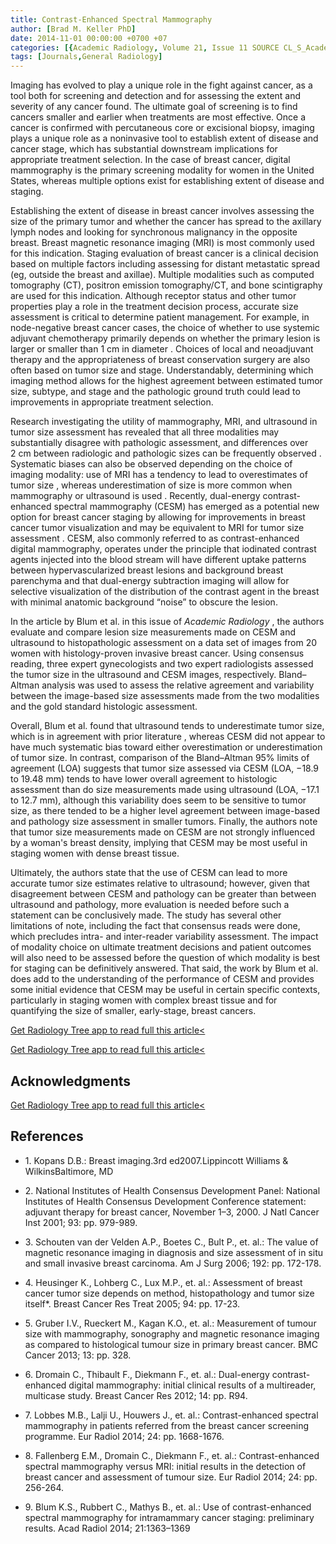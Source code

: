 ```yaml
---
title: Contrast-Enhanced Spectral Mammography
author: [Brad M. Keller PhD]
date: 2014-11-01 00:00:00 +0700 +07
categories: [{Academic Radiology, Volume 21, Issue 11 SOURCE CL_S_AcademicRadiologyVolume21Issue11 1}]
tags: [Journals,General Radiology]
---
```

Imaging has evolved to play a unique role in the fight against cancer, as a tool both for screening and detection and for assessing the extent and severity of any cancer found. The ultimate goal of screening is to find cancers smaller and earlier when treatments are most effective. Once a cancer is confirmed with percutaneous core or excisional biopsy, imaging plays a unique role as a noninvasive tool to establish extent of disease and cancer stage, which has substantial downstream implications for appropriate treatment selection. In the case of breast cancer, digital mammography is the primary screening modality for women in the United States, whereas multiple options exist for establishing extent of disease and staging.

Establishing the extent of disease in breast cancer involves assessing the size of the primary tumor and whether the cancer has spread to the axillary lymph nodes and looking for synchronous malignancy in the opposite breast. Breast magnetic resonance imaging (MRI) is most commonly used for this indication. Staging evaluation of breast cancer is a clinical decision based on multiple factors including assessing for distant metastatic spread (eg, outside the breast and axillae). Multiple modalities such as computed tomography (CT), positron emission tomography/CT, and bone scintigraphy are used for this indication. Although receptor status and other tumor properties play a role in the treatment decision process, accurate size assessment is critical to determine patient management. For example, in node-negative breast cancer cases, the choice of whether to use systemic adjuvant chemotherapy primarily depends on whether the primary lesion is larger or smaller than 1 cm in diameter . Choices of local and neoadjuvant therapy and the appropriateness of breast conservation surgery are also often based on tumor size and stage. Understandably, determining which imaging method allows for the highest agreement between estimated tumor size, subtype, and stage and the pathologic ground truth could lead to improvements in appropriate treatment selection.

Research investigating the utility of mammography, MRI, and ultrasound in tumor size assessment has revealed that all three modalities may substantially disagree with pathologic assessment, and differences over 2 cm between radiologic and pathologic sizes can be frequently observed . Systematic biases can also be observed depending on the choice of imaging modality: use of MRI has a tendency to lead to overestimates of tumor size , whereas underestimation of size is more common when mammography or ultrasound is used . Recently, dual-energy contrast-enhanced spectral mammography (CESM) has emerged as a potential new option for breast cancer staging by allowing for improvements in breast cancer tumor visualization and may be equivalent to MRI for tumor size assessment . CESM, also commonly referred to as contrast-enhanced digital mammography, operates under the principle that iodinated contrast agents injected into the blood stream will have different uptake patterns between hypervascularized breast lesions and background breast parenchyma and that dual-energy subtraction imaging will allow for selective visualization of the distribution of the contrast agent in the breast with minimal anatomic background “noise” to obscure the lesion.

In the article by Blum et al. in this issue of _Academic Radiology_ , the authors evaluate and compare lesion size measurements made on CESM and ultrasound to histopathologic assessment on a data set of images from 20 women with histology-proven invasive breast cancer. Using consensus reading, three expert gynecologists and two expert radiologists assessed the tumor size in the ultrasound and CESM images, respectively. Bland–Altman analysis was used to assess the relative agreement and variability between the image-based size assessments made from the two modalities and the gold standard histologic assessment.

Overall, Blum et al. found that ultrasound tends to underestimate tumor size, which is in agreement with prior literature , whereas CESM did not appear to have much systematic bias toward either overestimation or underestimation of tumor size. In contrast, comparison of the Bland–Altman 95% limits of agreement (LOA) suggests that tumor size assessed via CESM (LOA, −18.9 to 19.48 mm) tends to have lower overall agreement to histologic assessment than do size measurements made using ultrasound (LOA, −17.1 to 12.7 mm), although this variability does seem to be sensitive to tumor size, as there tended to be a higher level agreement between image-based and pathology size assessment in smaller tumors. Finally, the authors note that tumor size measurements made on CESM are not strongly influenced by a woman's breast density, implying that CESM may be most useful in staging women with dense breast tissue.

Ultimately, the authors state that the use of CESM can lead to more accurate tumor size estimates relative to ultrasound; however, given that disagreement between CESM and pathology can be greater than between ultrasound and pathology, more evaluation is needed before such a statement can be conclusively made. The study has several other limitations of note, including the fact that consensus reads were done, which precludes intra- and inter-reader variability assessment. The impact of modality choice on ultimate treatment decisions and patient outcomes will also need to be assessed before the question of which modality is best for staging can be definitively answered. That said, the work by Blum et al. does add to the understanding of the performance of CESM and provides some initial evidence that CESM may be useful in certain specific contexts, particularly in staging women with complex breast tissue and for quantifying the size of smaller, early-stage, breast cancers.

[Get Radiology Tree app to read full this article<](https://clinicalpub.com/app)

[Get Radiology Tree app to read full this article<](https://clinicalpub.com/app)

## Acknowledgments

[Get Radiology Tree app to read full this article<](https://clinicalpub.com/app)

## References

- 1\. Kopans D.B.: Breast imaging.3rd ed2007.Lippincott Williams & WilkinsBaltimore, MD


- 2\. National Institutes of Health Consensus Development Panel: National Institutes of Health Consensus Development Conference statement: adjuvant therapy for breast cancer, November 1–3, 2000. J Natl Cancer Inst 2001; 93: pp. 979-989.


- 3\. Schouten van der Velden A.P., Boetes C., Bult P., et. al.: The value of magnetic resonance imaging in diagnosis and size assessment of in situ and small invasive breast carcinoma. Am J Surg 2006; 192: pp. 172-178.


- 4\. Heusinger K., Lohberg C., Lux M.P., et. al.: Assessment of breast cancer tumor size depends on method, histopathology and tumor size itself\*. Breast Cancer Res Treat 2005; 94: pp. 17-23.


- 5\. Gruber I.V., Rueckert M., Kagan K.O., et. al.: Measurement of tumour size with mammography, sonography and magnetic resonance imaging as compared to histological tumour size in primary breast cancer. BMC Cancer 2013; 13: pp. 328.


- 6\. Dromain C., Thibault F., Diekmann F., et. al.: Dual-energy contrast-enhanced digital mammography: initial clinical results of a multireader, multicase study. Breast Cancer Res 2012; 14: pp. R94.


- 7\. Lobbes M.B., Lalji U., Houwers J., et. al.: Contrast-enhanced spectral mammography in patients referred from the breast cancer screening programme. Eur Radiol 2014; 24: pp. 1668-1676.


- 8\. Fallenberg E.M., Dromain C., Diekmann F., et. al.: Contrast-enhanced spectral mammography versus MRI: initial results in the detection of breast cancer and assessment of tumour size. Eur Radiol 2014; 24: pp. 256-264.


- 9\. Blum K.S., Rubbert C., Mathys B., et. al.: Use of contrast-enhanced spectral mammography for intramammary cancer staging: preliminary results. Acad Radiol 2014; 21:1363–1369